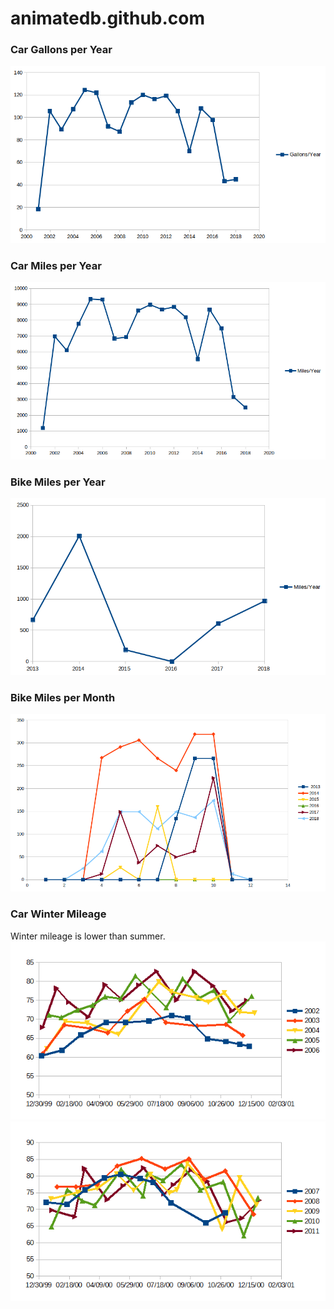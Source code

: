 animatedb.github.com
====================

<h3>Car Gallons per Year</h3>
<img src="Mileage/gasGallonsPerYear.png">
<h3>Car Miles per Year</h3>
<img src="Mileage/carMilesPerYear.png">

<h3></h3>
<h3>Bike Miles per Year</h3>
<img src="Mileage/BikeYearly.png">
<h3>Bike Miles per Month</h3>
<img src="Mileage/BikeMonthly.png">

<h3>Car Winter Mileage</h3>
Winter mileage is lower than summer.
<img src="Mileage/gas2002-2006.png">
<img src="Mileage/gas2007-2011.png">
